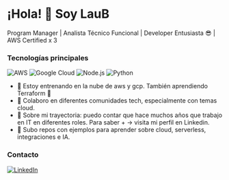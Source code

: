 # ¡Hola! 👋 Soy LauB

Program Manager | Analista Técnico Funcional | Developer Entusiasta 😎 | AWS Certified x 3

### Tecnologías principales
![AWS](https://img.shields.io/badge/AWS-232F3E?style=flat&logo=amazonaws&logoColor=white)
![Google Cloud](https://img.shields.io/badge/Google%20Cloud-4285F4?style=flat&logo=googlecloud&logoColor=white)
![Node.js](https://img.shields.io/badge/Node.js-339933?style=flat&logo=node.js&logoColor=white)
![Python](https://img.shields.io/badge/-Python-3776AB?logo=python&logoColor=white&style=flat)


- 🌱 Estoy entrenando en la nube de aws y gcp. También aprendiendo Terraform 🌊 
- 👯 Colaboro en diferentes comunidades tech, especialmente con temas cloud.
- 💬 Sobre mi trayectoria:  puedo contar que hace muchos años que trabajo en IT en diferentes roles. Para saber + → visita mi perfil en Linkedin.
- 🔭 Subo repos con ejemplos para aprender sobre cloud, serverless, integraciones e IA.


### Contacto
[![LinkedIn](https://img.shields.io/badge/-LinkedIn-0077B5?logo=linkedin&logoColor=white&style=flat)](https://linkedin.com/in/reinalau)
